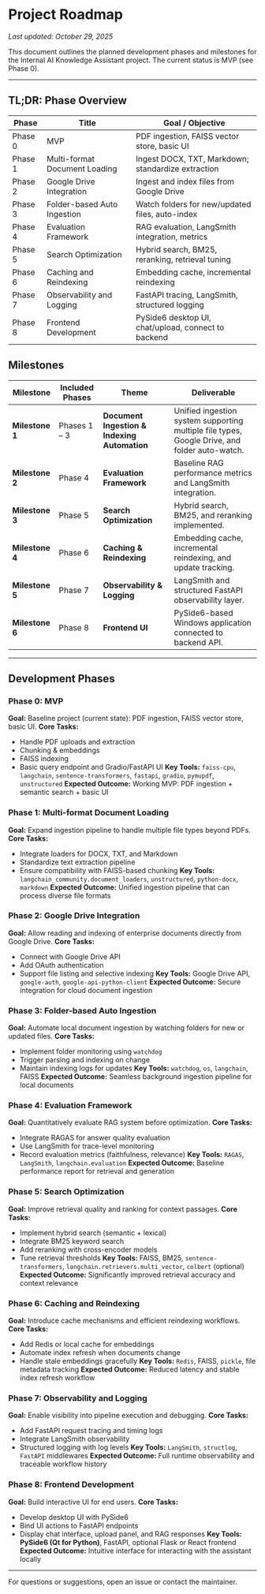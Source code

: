 # Project Roadmap

_Last updated: October 29, 2025_

This document outlines the planned development phases and milestones for the Internal AI Knowledge Assistant project. The current status is MVP (see Phase 0).

---

## TL;DR: Phase Overview

| **Phase**   | **Title**                     | **Goal / Objective**                                      |
| ----------- | ----------------------------- | --------------------------------------------------------- |
| Phase 0     | MVP                           | PDF ingestion, FAISS vector store, basic UI               |
| Phase 1     | Multi-format Document Loading  | Ingest DOCX, TXT, Markdown; standardize extraction        |
| Phase 2     | Google Drive Integration       | Ingest and index files from Google Drive                  |
| Phase 3     | Folder-based Auto Ingestion    | Watch folders for new/updated files, auto-index           |
| Phase 4     | Evaluation Framework           | RAG evaluation, LangSmith integration, metrics            |
| Phase 5     | Search Optimization            | Hybrid search, BM25, reranking, retrieval tuning          |
| Phase 6     | Caching and Reindexing         | Embedding cache, incremental reindexing                   |
| Phase 7     | Observability and Logging      | FastAPI tracing, LangSmith, structured logging            |
| Phase 8     | Frontend Development           | PySide6 desktop UI, chat/upload, connect to backend       |

## Milestones

| **Milestone**   | **Included Phases** | **Theme**                                    | **Deliverable**                                                                               |
| --------------- | ------------------- | -------------------------------------------- | --------------------------------------------------------------------------------------------- |
| **Milestone 1** | Phases 1 – 3        | **Document Ingestion & Indexing Automation** | Unified ingestion system supporting multiple file types, Google Drive, and folder auto-watch. |
| **Milestone 2** | Phase 4             | **Evaluation Framework**                     | Baseline RAG performance metrics and LangSmith integration.                                   |
| **Milestone 3** | Phase 5             | **Search Optimization**                      | Hybrid search, BM25, and reranking implemented.                                               |
| **Milestone 4** | Phase 6             | **Caching & Reindexing**                     | Embedding cache, incremental reindexing, and update tracking.                                 |
| **Milestone 5** | Phase 7             | **Observability & Logging**                  | LangSmith and structured FastAPI observability layer.                                         |
| **Milestone 6** | Phase 8             | **Frontend UI**                              | PySide6-based Windows application connected to backend API.                                   |

---

## Development Phases

### Phase 0: MVP
**Goal:** Baseline project (current state): PDF ingestion, FAISS vector store, basic UI.
**Core Tasks:**
- Handle PDF uploads and extraction
- Chunking & embeddings
- FAISS indexing
- Basic query endpoint and Gradio/FastAPI UI
**Key Tools:** `faiss-cpu`, `langchain`, `sentence-transformers`, `fastapi`, `gradio`, `pymupdf`, `unstructured`
**Expected Outcome:** Working MVP: PDF ingestion + semantic search + basic UI

### Phase 1: Multi-format Document Loading
**Goal:** Expand ingestion pipeline to handle multiple file types beyond PDFs.
**Core Tasks:**
- Integrate loaders for DOCX, TXT, and Markdown
- Standardize text extraction pipeline
- Ensure compatibility with FAISS-based chunking
**Key Tools:** `langchain_community.document_loaders`, `unstructured`, `python-docx`, `markdown`
**Expected Outcome:** Unified ingestion pipeline that can process diverse file formats

### Phase 2: Google Drive Integration
**Goal:** Allow reading and indexing of enterprise documents directly from Google Drive.
**Core Tasks:**
- Connect with Google Drive API
- Add OAuth authentication
- Support file listing and selective indexing
**Key Tools:** Google Drive API, `google-auth`, `google-api-python-client`
**Expected Outcome:** Secure integration for cloud document ingestion

### Phase 3: Folder-based Auto Ingestion
**Goal:** Automate local document ingestion by watching folders for new or updated files.
**Core Tasks:**
- Implement folder monitoring using `watchdog`
- Trigger parsing and indexing on change
- Maintain indexing logs for updates
**Key Tools:** `watchdog`, `os`, `langchain`, FAISS
**Expected Outcome:** Seamless background ingestion pipeline for local documents

### Phase 4: Evaluation Framework
**Goal:** Quantitatively evaluate RAG system before optimization.
**Core Tasks:**
- Integrate RAGAS for answer quality evaluation
- Use LangSmith for trace-level monitoring
- Record evaluation metrics (faithfulness, relevance)
**Key Tools:** `RAGAS`, `LangSmith`, `langchain.evaluation`
**Expected Outcome:** Baseline performance report for retrieval and generation

### Phase 5: Search Optimization
**Goal:** Improve retrieval quality and ranking for context passages.
**Core Tasks:**
- Implement hybrid search (semantic + lexical)
- Integrate BM25 keyword search
- Add reranking with cross-encoder models
- Tune retrieval thresholds
**Key Tools:** FAISS, BM25, `sentence-transformers`, `langchain.retrievers.multi_vector`, `colbert` (optional)
**Expected Outcome:** Significantly improved retrieval accuracy and context relevance

### Phase 6: Caching and Reindexing
**Goal:** Introduce cache mechanisms and efficient reindexing workflows.
**Core Tasks:**
- Add Redis or local cache for embeddings
- Automate index refresh when documents change
- Handle stale embeddings gracefully
**Key Tools:** `Redis`, FAISS, `pickle`, file metadata tracking
**Expected Outcome:** Reduced latency and stable index refresh workflow

### Phase 7: Observability and Logging
**Goal:** Enable visibility into pipeline execution and debugging.
**Core Tasks:**
- Add FastAPI request tracing and timing logs
- Integrate LangSmith observability
- Structured logging with log levels
**Key Tools:** `LangSmith`, `structlog`, `FastAPI` middlewares
**Expected Outcome:** Full runtime observability and traceable workflow history

### Phase 8: Frontend Development
**Goal:** Build interactive UI for end users.
**Core Tasks:**
- Develop desktop UI with PySide6
- Bind UI actions to FastAPI endpoints
- Display chat interface, upload panel, and RAG responses
**Key Tools:** **PySide6 (Qt for Python)**, FastAPI, optional Flask or React frontend
**Expected Outcome:** Intuitive interface for interacting with the assistant locally

---

For questions or suggestions, open an issue or contact the maintainer.
